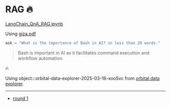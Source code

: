 # RAG 🔥

[LangChain_QnA_RAG.ipynb](../../../notebooks/LangChain_QnA_RAG-2.ipynb)

Using [giza.pdf](https://kamangir-public.s3.ca-central-1.amazonaws.com/giza-v1/giza.pdf)


```python
ask = "What is the importance of Bash in AI? in less than 20 words."
```
> Bash is important in AI as it facilitates command execution and workflow automation.

🔥 

Using object:::orbital-data-explorer-2025-03-16-xoo5vc from [orbital data explorer](../../script/repository/orbital_data_explorer/docs/README.md).

---

- [round 1](./round-1.md)